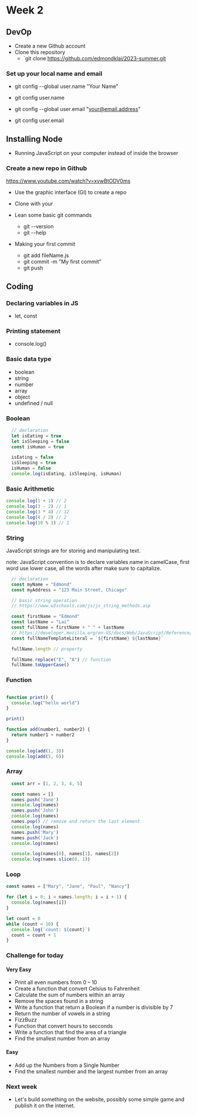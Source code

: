 # Week 2

## DevOp
- Create a new Github account
- Clone this repository
  - `git clone https://github.com/edmondklai/2023-summer.git

### Set up your local name and email
  - git config --global user.name "Your Name"
  - git config user.name

  - git config --global user.email "your@email.address"
  - git config user.email

## Installing Node
- Running JavaScript on your computer instead of inside the browser

### Create a new repo in Github
https://www.youtube.com/watch?v=xvwBtODV0ms
  - Use the graphic interface (GI) to create a repo 
  - Clone with your 
- Lean some basic git commands
  - git --version
  - git --help

- Making your first commit
  - git add fileName.js
  - git commit -m "My first commit"
  - git push

## Coding
### Declaring variables in JS
 - let, const

### Printing statement
- console.log()

### Basic data type
- boolean
- string
- number
- array
- object
- undefined / null

### Boolean
```js
  // declaration
  let isEating = true
  let isSleeping = false
  const isHuman = true

  isEating = false
  isSleeping = true
  isHuman = false
  console.log(isEating, isSleeping, isHuman)
```

### Basic Arithmetic 
```js
console.log(1 + 1) // 2
console.log(3 - 2) // 1
console.log(3 * 4) // 12
console.log(4 / 2) // 2
console.log(10 % 3) // 1
```

### String
JavaScript strings are for storing and manipulating text. 

note: JavaScript convention is to declare variables name in camelCase, first word use lower case, all the words after make sure to capitalize.
```js
  // declaration
  const myName = "Edmond"
  const myAddress = "123 Main Street, Chicago"

  // basic string operation
  // https://www.w3schools.com/js/js_string_methods.asp

  const firstName = "Edmond"
  const lastName = "Lai"
  const fullName = firstName + " " + lastName 
  // https://developer.mozilla.org/en-US/docs/Web/JavaScript/Reference/Template_literals
  const fullNameTemplateLiteral = `${firstName} ${lastName}`

  fullName.length // property

  fullName.replace("E", "A") // function
  fullName.toUpperCase()
```

### Function
```js

function print() {
  console.log("hello world")
}

print()

function add(number1, number2) {
  return number1 + number2 
}

console.log(add(1, 3))
console.log(add(5, 6))
```

### Array
```js
  const arr = [1, 2, 3, 4, 5]

  const names = []
  names.push('Jane')
  console.log(names)
  names.push('John')
  console.log(names)
  names.pop() // remove and return the last element
  console.log(names)
  names.push('Mary')
  names.push('Jack')
  console.log(names)

  console.log(names[0], names[1], names[2])
  console.log(names.slice(0, 1))
```

### Loop

```js
const names = ["Mary", "Jane", "Paul", "Nancy"]

for (let i = 0; i < names.length; i = i + 1) {
  console.log(names[i])
}

let count = 0
while (count < 10) {
  console.log(`count: ${count}`)
  count = count + 1
}

```

### Challenge for today

#### Very Easy
- Print all even numbers from 0 – 10
- Create a function that convert Celsius to Fahrenheit
- Calculate the sum of numbers within an array
- Remove the spaces found in a string
- Write a function that return a Boolean if a number is divisible by 7
- Return the number of vowels in a string
- FizzBuzz
- Function that convert hours to secconds
- Write a function that find the area of a triangle
- Find the smallest number from an array

#### Easy
- Add up the Numbers from a Single Number
- Find the smallest number and the largest number from an array

### Next week
- Let's build something on the website, possibly some simple game and publish it on the internet. 